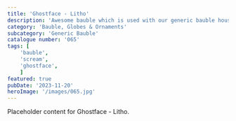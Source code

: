```yaml
---
title: 'Ghostface - Litho'
description: 'Awesome bauble which is used with our generic bauble housing. Ghosface from the popular Scream movie franchise. Ghostface one side and a litho window on the other.'
category: 'Bauble, Globes & Ornaments'
subcategory: 'Generic Bauble'
catalogue number: '065'
tags: [
    'bauble', 
    'scream',
    'ghostface', 
    ]
featured: true
pubDate: '2023-11-20'
heroImage: '/images/065.jpg'
---
```


Placeholder content for Ghostface - Litho.

